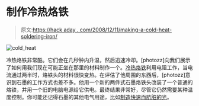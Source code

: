 # 制作冷热烙铁

> 原文:[https://hack aday . com/2008/12/11/making-a-cold-heat-soldering-iron/](https://hackaday.com/2008/12/11/making-a-cold-heat-soldering-iron/)

![cold_heat](../Images/3702e166da888e0329e3efc39cc461fc.png "cold_heat")

冷热烙铁非常酷。它们会在几秒钟内升温，然后迅速冷却。[photozz]向我们展示了如何用我们现在可能正坐在那里的材料制作一个。[冷热烙铁](http://en.wikipedia.org/wiki/ColdHeat)利用电阻工作，当电流通过两半时，烙铁头的材料很快变热。在评估了他周围的东西后，[photozz]意识到石墨的工作方式也差不多。他用一个新的两件式石墨烙铁头改装了一个普通的烙铁，并用一个旧的电脑电源给它供电。最终结果非常好，尽管它仍然需要某种温度控制。你可能还记得石墨的其他电气用途，比如[制造快速而肮脏的光](http://www.instructables.com/id/Lead_light_Not_a_LED/)。